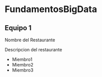 # FundamentosBigData
<h2>Equipo 1</h2>
<p>Nombre del Restaurante</p>
<p>Descripcion del restaurante</p>
<ul>
    <li>Miembro1</li>
    <li>Miembro2</li>
    <li>Miembro3</li>
</ul>
